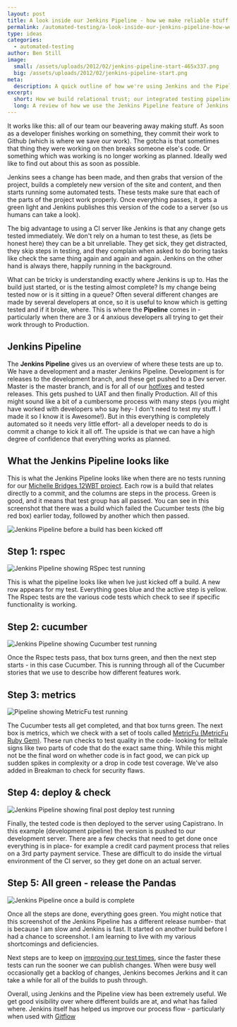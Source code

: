 ```yaml
---
layout: post
title: A look inside our Jenkins Pipeline - how we make reliable stuff
permalink: /automated-testing/a-look-inside-our-jenkins-pipeline-how-we-make-reliable-stuff/
type: ideas
categories:
  - automated-testing
author: Ben Still
image:
  small: /assets/uploads/2012/02/jenkins-pipeline-start-465x337.png
  big: /assets/uploads/2012/02/jenkins-pipeline-start.png
meta:
  description: A quick outline of how we're using Jenkins and the Pipeline view to visualise where our builds are up to
excerpt:
  short: How we build relational trust; our integrated testing pipeline
  long: A review of how we use the Jenkins Pipeline feature of Jenkins Continuous Integration to visualise our automated tests and builds, and understand how close different tests are to completion.
---
```


It works like this: all of our team our beavering away making stuff. As soon as a developer finishes working on something, they commit their work to Github (which is where we save our work). The gotcha is that sometimes that thing they were working on then breaks someone else's code. Or something which was working is no longer working as planned. Ideally wed like to find out about this as soon as possible.

Jenkins sees a change has been made, and then grabs that version of the project, builds a completely new version of the site and content, and then starts running some automated tests. These tests make sure that each of the parts of the project work properly. Once everything passes, it gets a green light and Jenkins publishes this version of the code to a server (so us humans can take a look).

The big advantage to using a CI server like Jenkins is that any change gets tested immediately. We don't rely on a human to test these, as (lets be honest here) they can be a bit unreliable. They get sick, they get distracted, they skip steps in testing, and they complain when asked to do boring tasks like check the same thing again and again and again. Jenkins on the other hand is always there, happily running in the background.

What can be tricky is understanding exactly where Jenkins is up to. Has the build just started, or is the testing almost complete? Is my change being tested now or is it sitting in a queue? Often several different changes are made by several developers at once, so it is useful to know which is getting tested and if it broke, where. This is where the **Pipeline** comes in - particularly when there are 3 or 4 anxious developers all trying to get their work through to Production.

## Jenkins Pipeline

The **Jenkins Pipeline** gives us an overview of where these tests are up to. We have a development and a master Jenkins Pipeline. Development is for releases to the development branch, and these get pushed to a Dev server. Master is the master branch, and is for all of our [hotfixes](/ruby-on-rails-devops/how-a-project-gets-tested-and-deployed-with-gitflow/) and tested releases. This gets pushed to UAT and then finally Production. All of this might sound like a bit of a cumbersome process with many steps (you might have worked with developers who say hey- I don't need to test my stuff. I made it so I know it is Awesome!). But in this everything is completely automated so it needs very little effort- all a developer needs to do is commit a change to kick it all off. The upside is that we can have a high degree of confidence that everything works as planned.

## What the Jenkins Pipeline looks like

This is what the Jenkins Pipeline looks like when there are no tests running for our [Michelle Bridges 12WBT project](/portfolio/12wbt/). Each row is a build that relates directly to a commit, and the columns are steps in the process. Green is good, and it means that test group has all passed. You can see in this screenshot that there was a build which failed the Cucumber tests (the big red box) earlier today, followed by another which then passed.

![Jenkins Pipeline before a build has been kicked off](/assets/uploads/2012/02/jenkins-pipeline-start.png)

## Step 1: rspec

![Jenkins Pipeline showing RSpec test running](/assets/uploads/2012/02/jenkins-pipeline-rspec.png)

This is what the pipeline looks like when Ive just kicked off a build. A new row appears for my test. Everything goes blue and the active step is yellow. The Rspec tests are the various code tests which check to see if specific functionality is working.

## Step 2: cucumber

![Jenkins Pipeline showing Cucumber test running](/assets/uploads/2012/02/jenkins-pipeline-cucumber.png)

Once the Rspec tests pass, that box turns green, and then the next step starts - in this case Cucumber. This is running through all of the Cucumber stories that we use to describe how different features work.

## Step 3: metrics

![Pipeline showing MetricFu test running](/assets/uploads/2012/02/jenkins-pipeline-metrics.png)

The Cucumber tests all get completed, and that box turns green. The next box is metrics, which we check with a set of tools called [MetricFu (MetricFu Ruby Gem)](http://metric-fu.rubyforge.org/). These run checks to test quality in the code- looking for telltale signs like two parts of code that do the exact same thing. While this might not be the final word on whether code is in fact good, we can pick up sudden spikes in complexity or a drop in code test coverage. We've also added in Breakman to check for security flaws.

## Step 4: deploy & check

![Jenkins Pipeline showing final post deploy test running](/assets/uploads/2012/02/jenkins-pipeline-deploy.png)

Finally, the tested code is then deployed to the server using Capistrano. In this example (development pipeline) the version is pushed to our development server. There are a few checks that need to get done once everything is in place- for example a credit card payment process that relies on a 3rd party payment service. These are difficult to do inside the virtual environment of the CI server, so they get done on an actual server.

## Step 5: All green - release the Pandas

![Jenkins Pipeline once a build is complete](/assets/uploads/2012/02/jenkins-pipeline-end.png)

Once all the steps are done, everything goes green. You might notice that this screenshot of the Jenkins Pipeline has a different release number- that is because I am slow and Jenkins is fast. It started on another build before I had a chance to screenshot. I am learning to live with my various shortcomings and deficiencies.

Next steps are to keep on [improving our test times](http://arrrrcamp.be/videos/2011/corey-haines—-fast-rails-tests/), since the faster these tests can run the sooner we can publish changes. When were busy well occasionally get a backlog of changes, Jenkins becomes Jerkins and it can take a while for all of the builds to push through.

Overall, using Jenkins and the Pipeline view has been extremely useful. We get good visibility over where different builds are at, and what has failed where. Jenkins itself has helped us improve our process flow - particularly when used with [Gitflow](/ruby-on-rails-devops/how-a-project-gets-tested-and-deployed-with-gitflow/)
